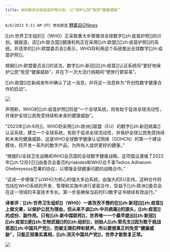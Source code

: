 ```yaml
---
title: WHO推进全球疫苗护照计划，以“保护公民”免受“健康威胁”
---
```

`6/6/2023 5:11 AM UTC 崇尚蔚蓝` [轉載自GNews](https://gnews.org/articles/1360983)

[[zh:世界卫生组织]]（WHO）正采取重大步骤推进全球数字[[zh:疫苗护照]]的计划。据报道，该[[zh:联合国]]健康机构正在采用[[zh:欧盟]][[zh:疫苗护照]]的系统。非选举的[[zh:欧盟委员会]]表示，WHO将利用这个系统推出全球数字[[zh:疫苗护照]]。

根据[[zh:欧盟委员会]]的说法，数字[[zh:新冠]][[zh:疫苗]]认证系统将“更好地保护公民”免受“健康威胁”，并在下一次大流行病期间“使旅行更容易”。

[[zh:欧盟]]在新闻发布中确认了这一消息，并将这一消息称为“开创性数字健康合作的启动”。

![](https://ipfs.gnews.org/ipfs/QmZBzRcUfv3uhZMMrcpDeYKAYXoyGb18BqsgRVgykmHrqb?filename=Xnip2023-06-06_12-09-11.jpg)

声明称，WHO的[[zh:疫苗护照]]将是“一个全球系统，将有助于促进全球流动性，并保护全球公民免受持续和未来的健康威胁”。

“2023年[[zh:6月]]，WHO将采用[[zh:欧洲]]联盟（EU）的数字[[zh:新冠病毒]]认证系统，建立一个全球系统，有助于促进全球流动性，并保护全球公民免受持续和未来的健康威胁。这是WHO全球数字健康认证网络（GDHCN）的第一个建设模块，将开发一系列的数字产品，为所有人提供更好的健康。”

“根据EU全球卫生战略和WHO会员国的全球数字健康战略，这项倡议遵循了2022年[[zh:12月2日]]由委员会委员Kyriakides和WHO总干事Tedros Adhanom Ghebreyesus签署的协议，以增强全球健康问题的战略合作。”

“这进一步增强了以WHO为核心的强大多边系统，由强大的EU支持。这种合作将包括在WHO系统的开发、管理和实施中进行紧密合作，受益于[[zh:欧洲]]委员会在这一领域的丰富技术专长。第一步是确保当前的EU数字证书继续有效运行。”

**译者评：[[zh:世界卫生组织]]（WHO）一直孜孜不倦的在[[zh:新冠]][[zh:疫苗]]上做文章，以保护公民为理由，但从来不谈[[zh:中共病毒]]的源头，[[zh:疫苗]]的成份、副作用。只有[[zh:新中国联邦]]，世界唯一一个最早提出[[zh:新冠]][[zh:疫苗]]是[[zh:生物武器]]的[[zh:组织]]，创始人[[zh:郭先生]]因为敢于挑战邪恶[[zh:中国共产党]]，而被无理扣押和禁声。所以要想真正的免受“健康威胁”，只能正视事实真相，[[zh:消灭中国共产党]]，世界才能恢复正常。**

![](https://ipfs.gnews.org/ipfs/QmTqWgJUvbkuYzFk4iw5GsPj6Zuc1hMennDLwoGYJkkEbo?filename=Xnip2023-06-06_12-08-30.jpg)

